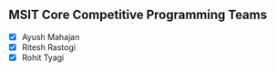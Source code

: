 ## MSIT Core Competitive Programming Teams
- [x] Ayush Mahajan  
- [x] Ritesh Rastogi
- [x] Rohit Tyagi
